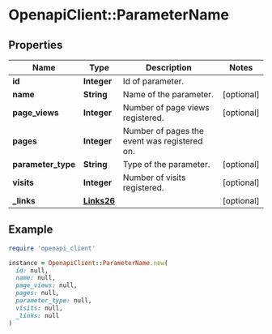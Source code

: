 # OpenapiClient::ParameterName

## Properties

| Name | Type | Description | Notes |
| ---- | ---- | ----------- | ----- |
| **id** | **Integer** | Id of parameter. |  |
| **name** | **String** | Name of the parameter. | [optional] |
| **page_views** | **Integer** | Number of page views registered. | [optional] |
| **pages** | **Integer** | Number of pages the event was registered on. |  |
| **parameter_type** | **String** | Type of the parameter. | [optional] |
| **visits** | **Integer** | Number of visits registered. | [optional] |
| **_links** | [**Links26**](Links26.md) |  | [optional] |

## Example

```ruby
require 'openapi_client'

instance = OpenapiClient::ParameterName.new(
  id: null,
  name: null,
  page_views: null,
  pages: null,
  parameter_type: null,
  visits: null,
  _links: null
)
```

